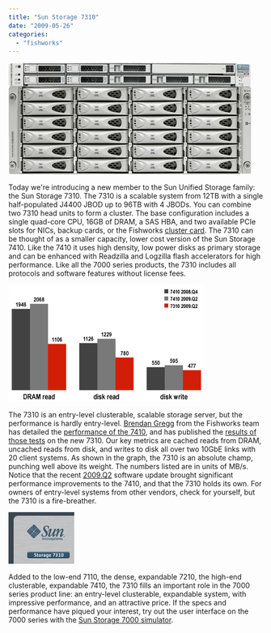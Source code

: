 ```yaml
---
title: "Sun Storage 7310"
date: "2009-05-26"
categories: 
  - "fishworks"
---
```


![](images/maguro.png)

Today we're introducing a new member to the Sun Unified Storage family: the Sun Storage 7310. The 7310 is a scalable system from 12TB with a single half-populated J4400 JBOD up to 96TB with 4 JBODs. You can combine two 7310 head units to form a cluster. The base configuration includes a single quad-core CPU, 16GB of DRAM, a SAS HBA, and two available PCIe slots for NICs, backup cards, or the Fishworks [cluster card](http://blogs.sun.com/wesolows/entry/low_availability_clusters). The 7310 can be thought of as a smaller capacity, lower cost version of the Sun Storage 7410. Like the 7410 it uses high density, low power disks as primary storage and can be enhanced with Readzilla and Logzilla flash accelerators for high performance. Like all the 7000 series products, the 7310 includes all protocols and software features without license fees.

![](images/maguro_performance.png)

The 7310 is an entry-level clusterable, scalable storage server, but the performance is hardly entry-level. [Brendan Gregg](http://blogs.sun.com/brendan) from the Fishworks team has detailed the [performance of the 7410](http://blogs.sun.com/brendan/entry/my_sun_storage_7410_perf), and has published the [results of those tests](http://blogs.sun.com/brendan/entry/my_sun_storage_7310_perf) on the new 7310. Our key metrics are cached reads from DRAM, uncached reads from disk, and writes to disk all over two 10GbE links with 20 client systems. As shown in the graph, the 7310 is an absolute champ, punching well above its weight. The numbers listed are in units of MB/s. Notice that the recent [2009.Q2](http://blogs.sun.com/fishworks/entry/sun_storage_7000_2009_q2) software update brought significant performance improvements to the 7410, and that the 7310 holds its own. For owners of entry-level systems from other vendors, check for yourself, but the 7310 is a fire-breather.

![](images/7310_header.png)

Added to the low-end 7110, the dense, expandable 7210, the high-end clusterable, expandable 7410, the 7310 fills an important role in the 7000 series product line: an entry-level clusterable, expandable system, with impressive performance, and an attractive price. If the specs and performance have piqued your interest, try out the user interface on the 7000 series with the [Sun Storage 7000 simulator](http://dtrace.org/blogs/ahl/ss_7000_simulator_update_plus).
